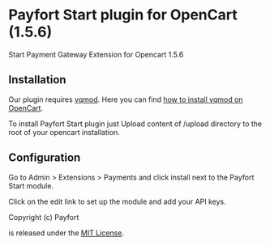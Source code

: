 # Payfort Start plugin for OpenCart (1.5.6)

Start Payment Gateway Extension for Opencart 1.5.6

## Installation

Our plugin requires [vqmod](https://github.com/vqmod/vqmod). Here you can find [how to install vqmod on OpenCart](https://github.com/vqmod/vqmod/wiki/Installing-vQmod-on-OpenCart).

To install Payfort Start plugin just Upload content of /upload directory to the root of your opencart installation.

## Configuration

Go to Admin > Extensions > Payments and click install next to the Payfort Start module.

Click on the edit link to set up the module and add your API keys.

Copyright (c) Payfort

is released under the [MIT License](LICENSE).
